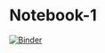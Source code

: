 # Notebook-1
[![Binder](https://mybinder.org/badge_logo.svg)](https://mybinder.org/v2/gh/Lilyah5/Notebook-1/HEAD)
